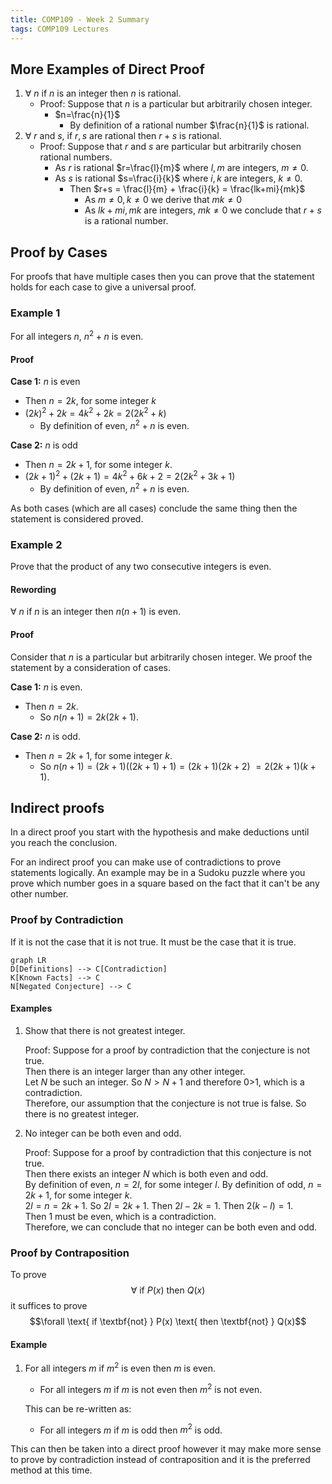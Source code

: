 ```yaml
---
title: COMP109 - Week 2 Summary
tags: COMP109 Lectures
---
```

## More Examples of Direct Proof
1. $\forall\ n$ if $n$ is an integer then $n$ is rational. 
	* Proof: Suppose that $n$ is a particular but arbitrarily chosen integer.
		* $n=\frac{n}{1}$
			* By definition of a rational number $\frac{n}{1}$ is rational.
1. $\forall\ r$ and $s$, if $r,s$ are rational then $r+s$ is rational.
	* Proof: Suppose that $r$ and $s$ are particular but arbitrarily chosen rational numbers.
		* As $r$ is rational $r=\frac{l}{m}$ where $l,m$ are integers, $m\neq 0$.
		* As $s$ is rational $s=\frac{i}{k}$ where $i,k$ are integers, $k\neq 0$.
			* Then $r+s = \frac{l}{m} + \frac{i}{k} = \frac{lk+mi}{mk}$
				* As $m\neq 0, k\neq 0$ we derive that $mk\neq 0$
				* As $lk+mi,mk$ are integers, $mk\neq 0$ we conclude that $r+s$ is a rational number. 

## Proof by Cases
For proofs that have multiple cases then you can prove that the statement holds for each case to give a universal proof.

### Example 1
For all integers $n,\ n^2 + n$ is even.

#### Proof
**Case 1:** $n$ is even  

* Then $n=2k$, for some integer $k$  
* $(2k)^2+2k=4k^2+2k=2(2k^2+k)$
	* By definition of even, $n^2 + n$ is even. 

**Case 2:** $n$ is odd

* Then $n=2k+1$, for some integer $k$.
* $(2k+1)^2+(2k+1)=4k^2+6k+2=2(2k^2+3k+1)$
	* By definition of even, $n^2 + n$ is even. 
	
As both cases (which are all cases) conclude the same thing then the statement is considered proved.

### Example 2
Prove that the product of any two consecutive integers is even. 

#### Rewording
$\forall\ n$ if $n$ is an integer then $n(n+1)$ is even. 

#### Proof
Consider that $n$ is a particular but arbitrarily chosen integer. We proof the statement by a consideration of cases.

**Case 1:** $n$ is even.

* Then $n=2k$.
	* So $n(n+1)=2k(2k+1)$.

**Case 2:** $n$ is odd.
	
* Then $n=2k+1$, for some integer $k$.
	* So $n(n+1)=(2k+1)((2k+1)+1)= (2k+1)(2k+2)$ $= 2(2k+1)(k+1)$.

## Indirect proofs
In a direct proof you start with the hypothesis and make deductions until you reach the conclusion.

For an indirect proof you can make use of contradictions to prove statements logically. An example may be in a Sudoku puzzle where you prove which number goes in a square based on the fact that it can't be any other number.

### Proof by Contradiction
If it is not the case that it is not true. It must be the case that it is true.

```mermaid
graph LR
D[Definitions] --> C[Contradiction]
K[Known Facts] --> C
N[Negated Conjecture] --> C
```

#### Examples
1. Show that there is not greatest integer.

	Proof: Suppose for a proof by contradiction that the conjecture is not true.  
	Then there is an integer larger than any other integer.  
	Let $N$ be such an integer.
	So $N>N+1$ and therefore 0>1, which is a contradiction.  
	Therefore, our  assumption that the conjecture is not true is false. So there is no greatest integer.
2. No integer can be both even and odd.
	
	Proof: Suppose for a proof by contradiction that this conjecture is not true.  
	Then there exists an integer $N$ which is both even and odd.  
	By definition of even, $n=2l$, for some integer $l$. 
	By definition of odd, $n=2k+1$, for some integer $k$.  
	$2l=n=2k+1$. So $2l=2k+1$. Then $2l-2k=1$. Then $2(k-l) = 1$.  
	Then 1 must be even, which is a contradiction.  
	Therefore, we can conclude that no integer can be both even and odd.

### Proof by Contraposition
To prove 
$$\forall \text{ if } P(x) \text{ then } Q(x)$$
it suffices to prove  
$$\forall \text{ if \textbf{not} } P(x) \text{ then \textbf{not} } Q(x)$$

#### Example
1. For all integers $m$ if $m^2$ is even then $m$ is even.
	* For all integers $m$ if $m$ is not even then $m^2$ is not even.
	
	This can be re-written as:
	
	* For all integers $m$ if $m$ is odd then $m^2$ is odd.

This can then be taken into a direct proof however it may make more sense to prove by contradiction instead of contraposition and it is the preferred method at this time.